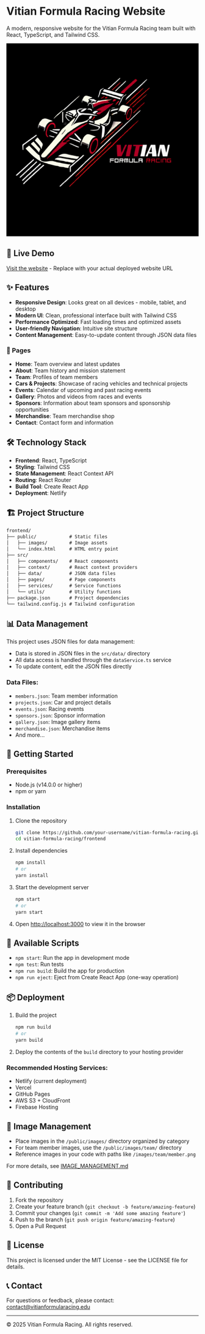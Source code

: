 # Vitian Formula Racing Website

A modern, responsive website for the Vitian Formula Racing team built with React, TypeScript, and Tailwind CSS.

![Vitian Formula Racing Logo](/frontend/public/images/logo/vitian-formula-racing-logo.svg)

## 🚀 Live Demo

[Visit the website](https://your-racing-website-url.com) - Replace with your actual deployed website URL

## ✨ Features

- **Responsive Design**: Looks great on all devices - mobile, tablet, and desktop
- **Modern UI**: Clean, professional interface built with Tailwind CSS
- **Performance Optimized**: Fast loading times and optimized assets
- **User-friendly Navigation**: Intuitive site structure
- **Content Management**: Easy-to-update content through JSON data files

### 📄 Pages

- **Home**: Team overview and latest updates
- **About**: Team history and mission statement
- **Team**: Profiles of team members
- **Cars & Projects**: Showcase of racing vehicles and technical projects
- **Events**: Calendar of upcoming and past racing events
- **Gallery**: Photos and videos from races and events
- **Sponsors**: Information about team sponsors and sponsorship opportunities
- **Merchandise**: Team merchandise shop
- **Contact**: Contact form and information

## 🛠️ Technology Stack

- **Frontend**: React, TypeScript
- **Styling**: Tailwind CSS
- **State Management**: React Context API
- **Routing**: React Router
- **Build Tool**: Create React App
- **Deployment**: Netlify

## 🏗️ Project Structure

```
frontend/
├── public/            # Static files
│   ├── images/        # Image assets
│   └── index.html     # HTML entry point
├── src/
│   ├── components/    # React components
│   ├── context/       # React context providers
│   ├── data/          # JSON data files
│   ├── pages/         # Page components
│   ├── services/      # Service functions
│   └── utils/         # Utility functions
├── package.json       # Project dependencies
└── tailwind.config.js # Tailwind configuration
```

## 📊 Data Management

This project uses JSON files for data management:

- Data is stored in JSON files in the `src/data/` directory
- All data access is handled through the `dataService.ts` service
- To update content, edit the JSON files directly

### Data Files:
- `members.json`: Team member information
- `projects.json`: Car and project details
- `events.json`: Racing events
- `sponsors.json`: Sponsor information
- `gallery.json`: Image gallery items
- `merchandise.json`: Merchandise items
- And more...

## 🚀 Getting Started

### Prerequisites

- Node.js (v14.0.0 or higher)
- npm or yarn

### Installation

1. Clone the repository
   ```bash
   git clone https://github.com/your-username/vitian-formula-racing.git
   cd vitian-formula-racing/frontend
   ```

2. Install dependencies
   ```bash
   npm install
   # or
   yarn install
   ```

3. Start the development server
   ```bash
   npm start
   # or
   yarn start
   ```

4. Open [http://localhost:3000](http://localhost:3000) to view it in the browser

## 🔧 Available Scripts

- `npm start`: Run the app in development mode
- `npm test`: Run tests
- `npm run build`: Build the app for production
- `npm run eject`: Eject from Create React App (one-way operation)

## 📦 Deployment

1. Build the project
   ```bash
   npm run build
   # or
   yarn build
   ```

2. Deploy the contents of the `build` directory to your hosting provider

### Recommended Hosting Services:
- Netlify (current deployment)
- Vercel
- GitHub Pages
- AWS S3 + CloudFront
- Firebase Hosting

## 📝 Image Management

- Place images in the `/public/images/` directory organized by category
- For team member images, use the `/public/images/team/` directory
- Reference images in your code with paths like `/images/team/member.png`

For more details, see [IMAGE_MANAGEMENT.md](/frontend/IMAGE_MANAGEMENT.md)

## 🤝 Contributing

1. Fork the repository
2. Create your feature branch (`git checkout -b feature/amazing-feature`)
3. Commit your changes (`git commit -m 'Add some amazing feature'`)
4. Push to the branch (`git push origin feature/amazing-feature`)
5. Open a Pull Request

## 📄 License

This project is licensed under the MIT License - see the LICENSE file for details.

## 📞 Contact

For questions or feedback, please contact: contact@vitianformularacing.edu

---

© 2025 Vitian Formula Racing. All rights reserved.
